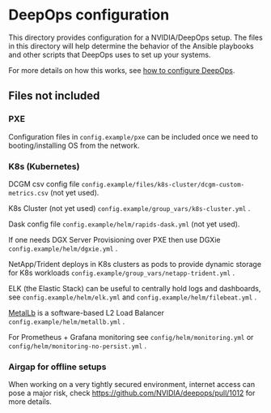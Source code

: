 # DeepOps configuration

This directory provides configuration for a NVIDIA/DeepOps setup.
The files in this directory will help determine the behavior of the Ansible playbooks
and other scripts that DeepOps uses to set up your systems.

For more details on how this works, see
[how to configure DeepOps](https://github.com/NVIDIA/deepops/blob/acd2e6a7d466a5e/docs/deepops/configuration.md).

## Files not included

### PXE

Configuration files in `config.example/pxe` can be included once we need to booting/installing OS from the network.

### K8s (Kubernetes)

DCGM csv config file `config.example/files/k8s-cluster/dcgm-custom-metrics.csv` (not yet used).

K8s Cluster (not yet used) `config.example/group_vars/k8s-cluster.yml` .

Dask config file `config.example/helm/rapids-dask.yml` (not yet used).

If one needs DGX Server Provisioning over PXE then use DGXie `config.example/helm/dgxie.yml` .

NetApp/Trident deploys in K8s clusters as pods to provide dynamic storage
for K8s workloads `config.example/group_vars/netapp-trident.yml` .

ELK (the Elastic Stack) can be useful to centrally hold logs and dashboards, see
`config.example/helm/elk.yml` and `config.example/helm/filebeat.yml` .

[MetalLb](https://github.com/metallb/metallb) is a software-based L2 Load Balancer `config.example/helm/metallb.yml` .

For Prometheus + Grafana monitoring see `config/helm/monitoring.yml` or `config/helm/monitoring-no-persist.yml` .

### Airgap for offline setups

When working on a very tightly secured environment, internet access can pose a major
risk, check <https://github.com/NVIDIA/deepops/pull/1012> for more details.
